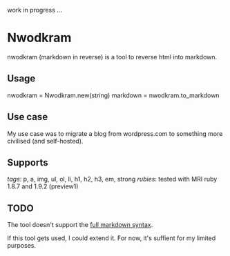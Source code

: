 work in progress ...

# Nwodkram #

nwodkram (markdown in reverse) is a tool to reverse html into markdown.

## Usage ##

nwodkram = Nwodkram.new(string)
markdown = nwodkram.to_markdown

## Use case ##

My use case was to migrate a blog from wordpress.com to something more civilised (and self-hosted).

## Supports ##

*tags*:
p, a, img, ul, ol, li, h1, h2, h3, em, strong
*rubies*:
tested with MRI ruby 1.8.7 and 1.9.2 (preview1)

## TODO ##

The tool doesn't support the [full markdown syntax](http://daringfireball.net/projects/markdown/syntax).

If this tool gets used, I could extend it.  For now, it's suffient for my limited purposes.
